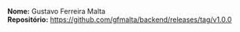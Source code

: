 <strong>Nome:</strong> Gustavo Ferreira Malta
<br>
<strong>Repositório:</strong> https://github.com/gfmalta/backend/releases/tag/v1.0.0
